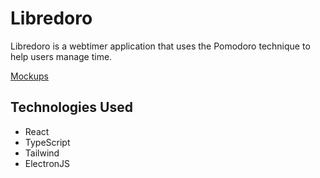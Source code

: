 # Libredoro
Libredoro is a webtimer application that uses the Pomodoro technique to help users manage time.

[Mockups](https://www.figma.com/design/gq7OehmvajQGZR6nF8nK80/Libredoro?node-id=0-1&t=hu5fHwKKGiELs0hv-1)

## Technologies Used
- React
- TypeScript
- Tailwind
- ElectronJS